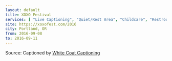 ```yaml
---
layout: default
title: XOXO Festival
services: [ "Live Captioning", "Quiet/Rest Area", "Childcare", "Restrooms: All-Gender / Gender-Neutral" ]
site: https://xoxofest.com/2016
city: Portland, OR
from: 2016-09-08
to: 2016-09-11
---
```


Source: Captioned by [White Coat Captioning](http://www.whitecoatcaptioning.com/)